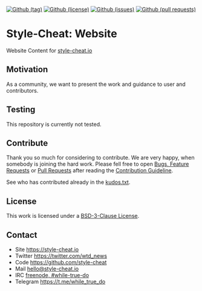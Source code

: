 <!--
name: README.md
description: This file contains important information for the repository.
author: style-cheat.io
contact: hello@style-cheat.io
license: BSD-3-Clause
-->

<!-- github shields -->
[![Github (tag)](https://img.shields.io/github/tag/style-cheat/website.svg)](https://github.com/style-cheat/website/tags)
[![Github (license)](https://img.shields.io/github/license/style-cheat/website.svg)](https://github.com/style-cheat/website/blob/master/LICENSE)
[![Github (issues)](https://img.shields.io/github/issues/style-cheat/website.svg)](https://github.com/style-cheat/website/issues)
[![Github (pull requests)](https://img.shields.io/github/issues-pr/style-cheat/website.svg)](https://github.com/style-cheat/website/pulls)

# Style-Cheat: Website

Website Content for [style-cheat.io](https://style-cheat.io)

## Motivation

As a community, we want to present the work and guidance to user and contributors.

## Testing

This repository is currently not tested.

## Contribute

Thank you so much for considering to contribute. We are very happy, when somebody
is joining the hard work. Please fell free to open
[Bugs, Feature Requests](https://github.com/style-cheat/website/issues)
or [Pull Requests](https://github.com/style-cheat/website/pulls) after
reading the [Contribution Guideline](https://github.com/while-true-do/doc-library/blob/master/docs/CONTRIBUTING.md).

See who has contributed already in the [kudos.txt](./kudos.txt).

## License

This work is licensed under a [BSD-3-Clause License](https://opensource.org/licenses/BSD-3-Clause).

## Contact

-   Site <https://style-cheat.io>
-   Twitter <https://twitter.com/wtd_news>
-   Code <https://github.com/style-cheat>
-   Mail [hello@style-cheat.io](mailto:hello@style-cheat.io)
-   IRC [freenode, #while-true-do](https://webchat.freenode.net/?channels=while-true-do)
-   Telegram <https://t.me/while_true_do>
